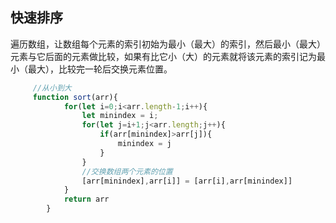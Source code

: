 ## 快速排序 ##

遍历数组，让数组每个元素的索引初始为最小（最大）的索引，然后最小（最大）元素与它后面的元素做比较，如果有比它小（大）的元素就将该元素的索引记为最小（最大），比较完一轮后交换元素位置。

```javascript
     //从小到大
     function sort(arr){
            for(let i=0;i<arr.length-1;i++){
                let minindex = i;
                for(let j=i+1;j<arr.length;j++){
                    if(arr[minindex]>arr[j]){
                        minindex = j
                    }
                }
                //交换数组两个元素的位置
                [arr[minindex],arr[i]] = [arr[i],arr[minindex]]
            }
            return arr
        }
```